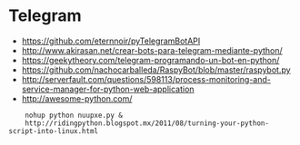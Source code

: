 Telegram
==

- https://github.com/eternnoir/pyTelegramBotAPI
- http://www.akirasan.net/crear-bots-para-telegram-mediante-python/
- https://geekytheory.com/telegram-programando-un-bot-en-python/
- https://github.com/nachocarballeda/RaspyBot/blob/master/raspybot.py
- http://serverfault.com/questions/598113/process-monitoring-and-service-manager-for-python-web-application
- http://awesome-python.com/

```
    nohup python nuupxe.py &
    http://ridingpython.blogspot.mx/2011/08/turning-your-python-script-into-linux.html
```